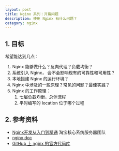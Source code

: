 ```yaml
---
layout: post
title: Nginx 系列：开篇问题
description: 使用 Nginx 有什么问题？
category: nginx
---
```


## 1. 目标

希望能达到几点：

1. Nginx 能够做什么？反向代理？负载均衡？
1. 系统引入 Nginx， 会不会影响现有的可靠性和可用性？
1. 本地搭建 Nginx 的运行环境？
1. Nginx 中涉及的一些原理？常见的问题？最佳实践？
1. Nginx 的工作原理：
	1. 七层负载均衡，总体流程
	1. 平时编写的 location 位于哪个过程
 
## 2. 参考资料

* [Nginx开发从入门到精通]  淘宝核心系统服务器团队
* [nginx doc]
* [GitHub 上 nginx 的官方代码库][nginx source code]












[NingG]:    http://ningg.github.com  "NingG"
[Nginx开发从入门到精通]:		http://tengine.taobao.org/book/
[nginx doc]:		https://nginx.org/en/docs/
[nginx source code]:		https://github.com/nginx/nginx







